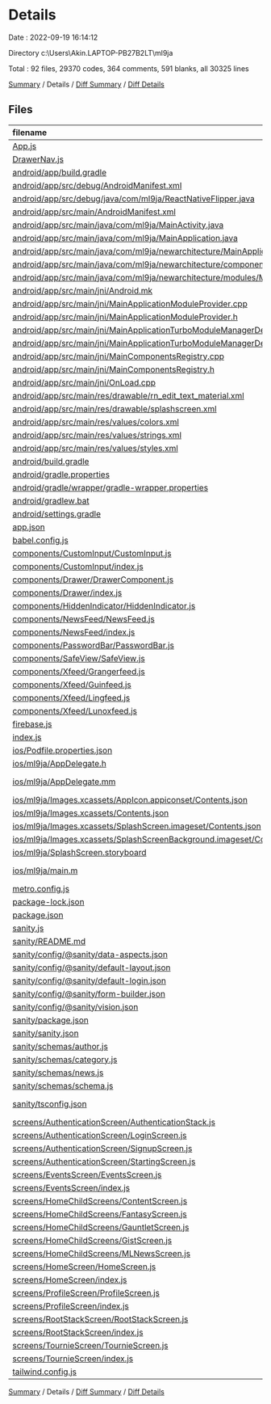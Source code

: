 # Details

Date : 2022-09-19 16:14:12

Directory c:\\Users\\Akin.LAPTOP-PB27B2LT\\ml9ja

Total : 92 files,  29370 codes, 364 comments, 591 blanks, all 30325 lines

[Summary](results.md) / Details / [Diff Summary](diff.md) / [Diff Details](diff-details.md)

## Files
| filename | language | code | comment | blank | total |
| :--- | :--- | ---: | ---: | ---: | ---: |
| [App.js](/App.js) | JavaScript | 13 | 0 | 7 | 20 |
| [DrawerNav.js](/DrawerNav.js) | JavaScript | 13 | 0 | 4 | 17 |
| [android/app/build.gradle](/android/app/build.gradle) | Groovy | 192 | 143 | 36 | 371 |
| [android/app/src/debug/AndroidManifest.xml](/android/app/src/debug/AndroidManifest.xml) | XML | 5 | 0 | 3 | 8 |
| [android/app/src/debug/java/com/ml9ja/ReactNativeFlipper.java](/android/app/src/debug/java/com/ml9ja/ReactNativeFlipper.java) | Java | 59 | 8 | 2 | 69 |
| [android/app/src/main/AndroidManifest.xml](/android/app/src/main/AndroidManifest.xml) | XML | 25 | 4 | 4 | 33 |
| [android/app/src/main/java/com/ml9ja/MainActivity.java](/android/app/src/main/java/com/ml9ja/MainActivity.java) | Java | 34 | 15 | 9 | 58 |
| [android/app/src/main/java/com/ml9ja/MainApplication.java](/android/app/src/main/java/com/ml9ja/MainApplication.java) | Java | 84 | 14 | 16 | 114 |
| [android/app/src/main/java/com/ml9ja/newarchitecture/MainApplicationReactNativeHost.java](/android/app/src/main/java/com/ml9ja/newarchitecture/MainApplicationReactNativeHost.java) | Java | 83 | 20 | 14 | 117 |
| [android/app/src/main/java/com/ml9ja/newarchitecture/components/MainComponentsRegistry.java](/android/app/src/main/java/com/ml9ja/newarchitecture/components/MainComponentsRegistry.java) | Java | 22 | 8 | 7 | 37 |
| [android/app/src/main/java/com/ml9ja/newarchitecture/modules/MainApplicationTurboModuleManagerDelegate.java](/android/app/src/main/java/com/ml9ja/newarchitecture/modules/MainApplicationTurboModuleManagerDelegate.java) | Java | 30 | 10 | 9 | 49 |
| [android/app/src/main/jni/Android.mk](/android/app/src/main/jni/Android.mk) | Makefile | 28 | 12 | 10 | 50 |
| [android/app/src/main/jni/MainApplicationModuleProvider.cpp](/android/app/src/main/jni/MainApplicationModuleProvider.cpp) | C++ | 11 | 9 | 5 | 25 |
| [android/app/src/main/jni/MainApplicationModuleProvider.h](/android/app/src/main/jni/MainApplicationModuleProvider.h) | C++ | 11 | 0 | 6 | 17 |
| [android/app/src/main/jni/MainApplicationTurboModuleManagerDelegate.cpp](/android/app/src/main/jni/MainApplicationTurboModuleManagerDelegate.cpp) | C++ | 37 | 1 | 8 | 46 |
| [android/app/src/main/jni/MainApplicationTurboModuleManagerDelegate.h](/android/app/src/main/jni/MainApplicationTurboModuleManagerDelegate.h) | C++ | 25 | 5 | 9 | 39 |
| [android/app/src/main/jni/MainComponentsRegistry.cpp](/android/app/src/main/jni/MainComponentsRegistry.cpp) | C++ | 43 | 5 | 14 | 62 |
| [android/app/src/main/jni/MainComponentsRegistry.h](/android/app/src/main/jni/MainComponentsRegistry.h) | C++ | 23 | 1 | 9 | 33 |
| [android/app/src/main/jni/OnLoad.cpp](/android/app/src/main/jni/OnLoad.cpp) | C++ | 10 | 0 | 2 | 12 |
| [android/app/src/main/res/drawable/rn_edit_text_material.xml](/android/app/src/main/res/drawable/rn_edit_text_material.xml) | XML | 11 | 23 | 3 | 37 |
| [android/app/src/main/res/drawable/splashscreen.xml](/android/app/src/main/res/drawable/splashscreen.xml) | XML | 4 | 0 | 0 | 4 |
| [android/app/src/main/res/values/colors.xml](/android/app/src/main/res/values/colors.xml) | XML | 4 | 0 | 0 | 4 |
| [android/app/src/main/res/values/strings.xml](/android/app/src/main/res/values/strings.xml) | XML | 3 | 0 | 1 | 4 |
| [android/app/src/main/res/values/styles.xml](/android/app/src/main/res/values/styles.xml) | XML | 15 | 0 | 1 | 16 |
| [android/build.gradle](/android/build.gradle) | Groovy | 46 | 9 | 6 | 61 |
| [android/gradle.properties](/android/gradle.properties) | Properties | 10 | 32 | 12 | 54 |
| [android/gradle/wrapper/gradle-wrapper.properties](/android/gradle/wrapper/gradle-wrapper.properties) | Properties | 5 | 0 | 1 | 6 |
| [android/gradlew.bat](/android/gradlew.bat) | Batch | 68 | 0 | 22 | 90 |
| [android/settings.gradle](/android/settings.gradle) | Groovy | 13 | 0 | 6 | 19 |
| [app.json](/app.json) | JSON | 7 | 4 | 0 | 11 |
| [babel.config.js](/babel.config.js) | JavaScript | 6 | 0 | 1 | 7 |
| [components/CustomInput/CustomInput.js](/components/CustomInput/CustomInput.js) | JavaScript | 50 | 0 | 12 | 62 |
| [components/CustomInput/index.js](/components/CustomInput/index.js) | JavaScript | 1 | 0 | 0 | 1 |
| [components/Drawer/DrawerComponent.js](/components/Drawer/DrawerComponent.js) | JavaScript | 10 | 0 | 2 | 12 |
| [components/Drawer/index.js](/components/Drawer/index.js) | JavaScript | 1 | 0 | 0 | 1 |
| [components/HiddenIndicator/HiddenIndicator.js](/components/HiddenIndicator/HiddenIndicator.js) | JavaScript | 10 | 0 | 2 | 12 |
| [components/NewsFeed/NewsFeed.js](/components/NewsFeed/NewsFeed.js) | JavaScript | 38 | 0 | 18 | 56 |
| [components/NewsFeed/index.js](/components/NewsFeed/index.js) | JavaScript | 1 | 0 | 0 | 1 |
| [components/PasswordBar/PasswordBar.js](/components/PasswordBar/PasswordBar.js) | JavaScript | 21 | 0 | 3 | 24 |
| [components/SafeView/SafeView.js](/components/SafeView/SafeView.js) | JavaScript | 10 | 0 | 5 | 15 |
| [components/Xfeed/Grangerfeed.js](/components/Xfeed/Grangerfeed.js) | JavaScript | 24 | 0 | 7 | 31 |
| [components/Xfeed/Guinfeed.js](/components/Xfeed/Guinfeed.js) | JavaScript | 24 | 0 | 7 | 31 |
| [components/Xfeed/Lingfeed.js](/components/Xfeed/Lingfeed.js) | JavaScript | 24 | 0 | 7 | 31 |
| [components/Xfeed/Lunoxfeed.js](/components/Xfeed/Lunoxfeed.js) | JavaScript | 24 | 0 | 7 | 31 |
| [firebase.js](/firebase.js) | JavaScript | 15 | 5 | 8 | 28 |
| [index.js](/index.js) | JavaScript | 3 | 3 | 3 | 9 |
| [ios/Podfile.properties.json](/ios/Podfile.properties.json) | JSON | 3 | 0 | 1 | 4 |
| [ios/ml9ja/AppDelegate.h](/ios/ml9ja/AppDelegate.h) | C++ | 6 | 0 | 4 | 10 |
| [ios/ml9ja/AppDelegate.mm](/ios/ml9ja/AppDelegate.mm) | Objective-C++ | 107 | 6 | 31 | 144 |
| [ios/ml9ja/Images.xcassets/AppIcon.appiconset/Contents.json](/ios/ml9ja/Images.xcassets/AppIcon.appiconset/Contents.json) | JSON | 38 | 0 | 0 | 38 |
| [ios/ml9ja/Images.xcassets/Contents.json](/ios/ml9ja/Images.xcassets/Contents.json) | JSON | 6 | 0 | 1 | 7 |
| [ios/ml9ja/Images.xcassets/SplashScreen.imageset/Contents.json](/ios/ml9ja/Images.xcassets/SplashScreen.imageset/Contents.json) | JSON | 21 | 0 | 0 | 21 |
| [ios/ml9ja/Images.xcassets/SplashScreenBackground.imageset/Contents.json](/ios/ml9ja/Images.xcassets/SplashScreenBackground.imageset/Contents.json) | JSON | 21 | 0 | 0 | 21 |
| [ios/ml9ja/SplashScreen.storyboard](/ios/ml9ja/SplashScreen.storyboard) | XML | 90 | 1 | 1 | 92 |
| [ios/ml9ja/main.m](/ios/ml9ja/main.m) | Objective-C | 7 | 0 | 4 | 11 |
| [metro.config.js](/metro.config.js) | JavaScript | 4 | 0 | 0 | 4 |
| [package-lock.json](/package-lock.json) | JSON | 26,779 | 0 | 1 | 26,780 |
| [package.json](/package.json) | JSON | 42 | 0 | 1 | 43 |
| [sanity.js](/sanity.js) | JavaScript | 11 | 0 | 2 | 13 |
| [sanity/README.md](/sanity/README.md) | Markdown | 8 | 0 | 4 | 12 |
| [sanity/config/@sanity/data-aspects.json](/sanity/config/@sanity/data-aspects.json) | JSON | 3 | 0 | 1 | 4 |
| [sanity/config/@sanity/default-layout.json](/sanity/config/@sanity/default-layout.json) | JSON | 6 | 0 | 1 | 7 |
| [sanity/config/@sanity/default-login.json](/sanity/config/@sanity/default-login.json) | JSON | 8 | 0 | 1 | 9 |
| [sanity/config/@sanity/form-builder.json](/sanity/config/@sanity/form-builder.json) | JSON | 5 | 0 | 1 | 6 |
| [sanity/config/@sanity/vision.json](/sanity/config/@sanity/vision.json) | JSON | 3 | 0 | 1 | 4 |
| [sanity/package.json](/sanity/package.json) | JSON | 31 | 0 | 1 | 32 |
| [sanity/sanity.json](/sanity/sanity.json) | JSON | 29 | 0 | 1 | 30 |
| [sanity/schemas/author.js](/sanity/schemas/author.js) | JavaScript | 48 | 0 | 1 | 49 |
| [sanity/schemas/category.js](/sanity/schemas/category.js) | JavaScript | 25 | 0 | 1 | 26 |
| [sanity/schemas/news.js](/sanity/schemas/news.js) | JavaScript | 38 | 0 | 4 | 42 |
| [sanity/schemas/schema.js](/sanity/schemas/schema.js) | JavaScript | 11 | 4 | 9 | 24 |
| [sanity/tsconfig.json](/sanity/tsconfig.json) | JSON with Comments | 3 | 3 | 1 | 7 |
| [screens/AuthenticationScreen/AuthenticationStack.js](/screens/AuthenticationScreen/AuthenticationStack.js) | JavaScript | 19 | 0 | 4 | 23 |
| [screens/AuthenticationScreen/LoginScreen.js](/screens/AuthenticationScreen/LoginScreen.js) | JavaScript | 93 | 15 | 36 | 144 |
| [screens/AuthenticationScreen/SignupScreen.js](/screens/AuthenticationScreen/SignupScreen.js) | JavaScript | 112 | 2 | 33 | 147 |
| [screens/AuthenticationScreen/StartingScreen.js](/screens/AuthenticationScreen/StartingScreen.js) | JavaScript | 35 | 0 | 8 | 43 |
| [screens/EventsScreen/EventsScreen.js](/screens/EventsScreen/EventsScreen.js) | JavaScript | 10 | 0 | 2 | 12 |
| [screens/EventsScreen/index.js](/screens/EventsScreen/index.js) | JavaScript | 1 | 0 | 0 | 1 |
| [screens/HomeChildScreens/ContentScreen.js](/screens/HomeChildScreens/ContentScreen.js) | JavaScript | 50 | 0 | 11 | 61 |
| [screens/HomeChildScreens/FantasyScreen.js](/screens/HomeChildScreens/FantasyScreen.js) | JavaScript | 69 | 0 | 16 | 85 |
| [screens/HomeChildScreens/GauntletScreen.js](/screens/HomeChildScreens/GauntletScreen.js) | JavaScript | 69 | 0 | 16 | 85 |
| [screens/HomeChildScreens/GistScreen.js](/screens/HomeChildScreens/GistScreen.js) | JavaScript | 69 | 0 | 15 | 84 |
| [screens/HomeChildScreens/MLNewsScreen.js](/screens/HomeChildScreens/MLNewsScreen.js) | JavaScript | 69 | 0 | 15 | 84 |
| [screens/HomeScreen/HomeScreen.js](/screens/HomeScreen/HomeScreen.js) | JavaScript | 62 | 0 | 24 | 86 |
| [screens/HomeScreen/index.js](/screens/HomeScreen/index.js) | JavaScript | 1 | 0 | 0 | 1 |
| [screens/ProfileScreen/ProfileScreen.js](/screens/ProfileScreen/ProfileScreen.js) | JavaScript | 12 | 0 | 3 | 15 |
| [screens/ProfileScreen/index.js](/screens/ProfileScreen/index.js) | JavaScript | 1 | 0 | 0 | 1 |
| [screens/RootStackScreen/RootStackScreen.js](/screens/RootStackScreen/RootStackScreen.js) | JavaScript | 130 | 0 | 25 | 155 |
| [screens/RootStackScreen/index.js](/screens/RootStackScreen/index.js) | JavaScript | 1 | 0 | 0 | 1 |
| [screens/TournieScreen/TournieScreen.js](/screens/TournieScreen/TournieScreen.js) | JavaScript | 10 | 0 | 2 | 12 |
| [screens/TournieScreen/index.js](/screens/TournieScreen/index.js) | JavaScript | 1 | 0 | 0 | 1 |
| [tailwind.config.js](/tailwind.config.js) | JavaScript | 7 | 2 | 0 | 9 |

[Summary](results.md) / Details / [Diff Summary](diff.md) / [Diff Details](diff-details.md)